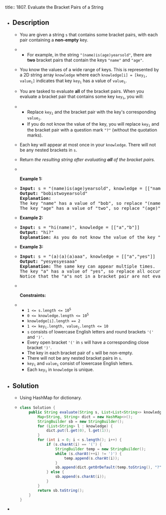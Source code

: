 title:: 1807. Evaluate the Bracket Pairs of a String

- ## Description
	- <p>You are given a string <code>s</code> that contains some bracket pairs, with each pair containing a <strong>non-empty</strong> key.</p>
	- <ul>
	  	<li>For example, in the string <code>&quot;(name)is(age)yearsold&quot;</code>, there are <strong>two</strong> bracket pairs that contain the keys <code>&quot;name&quot;</code> and <code>&quot;age&quot;</code>.</li>
	  </ul>
	- <p>You know the values of a wide range of keys. This is represented by a 2D string array <code>knowledge</code> where each <code>knowledge[i] = [key<sub>i</sub>, value<sub>i</sub>]</code> indicates that key <code>key<sub>i</sub></code> has a value of <code>value<sub>i</sub></code>.</p>
	- <p>You are tasked to evaluate <strong>all</strong> of the bracket pairs. When you evaluate a bracket pair that contains some key <code>key<sub>i</sub></code>, you will:</p>
	- <ul>
	  	<li>Replace <code>key<sub>i</sub></code> and the bracket pair with the key&#39;s corresponding <code>value<sub>i</sub></code>.</li>
	  	<li>If you do not know the value of the key, you will replace <code>key<sub>i</sub></code> and the bracket pair with a question mark <code>&quot;?&quot;</code> (without the quotation marks).</li>
	  </ul>
	- <p>Each key will appear at most once in your <code>knowledge</code>. There will not be any nested brackets in <code>s</code>.</p>
	- <p>Return <em>the resulting string after evaluating <strong>all</strong> of the bracket pairs.</em></p>
	- <p>&nbsp;</p>
	  <p><strong class="example">Example 1:</strong></p>
	- <pre>
	  <strong>Input:</strong> s = &quot;(name)is(age)yearsold&quot;, knowledge = [[&quot;name&quot;,&quot;bob&quot;],[&quot;age&quot;,&quot;two&quot;]]
	  <strong>Output:</strong> &quot;bobistwoyearsold&quot;
	  <strong>Explanation:</strong>
	  The key &quot;name&quot; has a value of &quot;bob&quot;, so replace &quot;(name)&quot; with &quot;bob&quot;.
	  The key &quot;age&quot; has a value of &quot;two&quot;, so replace &quot;(age)&quot; with &quot;two&quot;.
	  </pre>
	- <p><strong class="example">Example 2:</strong></p>
	- <pre>
	  <strong>Input:</strong> s = &quot;hi(name)&quot;, knowledge = [[&quot;a&quot;,&quot;b&quot;]]
	  <strong>Output:</strong> &quot;hi?&quot;
	  <strong>Explanation:</strong> As you do not know the value of the key &quot;name&quot;, replace &quot;(name)&quot; with &quot;?&quot;.
	  </pre>
	- <p><strong class="example">Example 3:</strong></p>
	- <pre>
	  <strong>Input:</strong> s = &quot;(a)(a)(a)aaa&quot;, knowledge = [[&quot;a&quot;,&quot;yes&quot;]]
	  <strong>Output:</strong> &quot;yesyesyesaaa&quot;
	  <strong>Explanation:</strong> The same key can appear multiple times.
	  The key &quot;a&quot; has a value of &quot;yes&quot;, so replace all occurrences of &quot;(a)&quot; with &quot;yes&quot;.
	  Notice that the &quot;a&quot;s not in a bracket pair are not evaluated.
	  </pre>
	- <p>&nbsp;</p>
	  <p><strong>Constraints:</strong></p>
	- <ul>
	  	<li><code>1 &lt;= s.length &lt;= 10<sup>5</sup></code></li>
	  	<li><code>0 &lt;= knowledge.length &lt;= 10<sup>5</sup></code></li>
	  	<li><code>knowledge[i].length == 2</code></li>
	  	<li><code>1 &lt;= key<sub>i</sub>.length, value<sub>i</sub>.length &lt;= 10</code></li>
	  	<li><code>s</code> consists of lowercase English letters and round brackets <code>&#39;(&#39;</code> and <code>&#39;)&#39;</code>.</li>
	  	<li>Every open bracket <code>&#39;(&#39;</code> in <code>s</code> will have a corresponding close bracket <code>&#39;)&#39;</code>.</li>
	  	<li>The key in each bracket pair of <code>s</code> will be non-empty.</li>
	  	<li>There will not be any nested bracket pairs in <code>s</code>.</li>
	  	<li><code>key<sub>i</sub></code> and <code>value<sub>i</sub></code> consist of lowercase English letters.</li>
	  	<li>Each <code>key<sub>i</sub></code> in <code>knowledge</code> is unique.</li>
	  </ul>
- ## Solution
	- Using HashMap for dictionary.
	- ```java
	  class Solution {
	      public String evaluate(String s, List<List<String>> knowledge) {
	          Map<String, String> dict = new HashMap<>();
	          StringBuilder sb = new StringBuilder();
	          for (List<String> l : knowledge) {
	              dict.put(l.get(0), l.get(1));
	          }
	          for (int i = 0; i < s.length(); i++) {
	              if (s.charAt(i) == '(') {
	                  StringBuilder temp = new StringBuilder();
	                  while (s.charAt(++i) != ')') {
	                      temp.append(s.charAt(i));
	                  }
	                  sb.append(dict.getOrDefault(temp.toString(), "?"));
	              } else {
	                  sb.append(s.charAt(i));
	              }
	          }
	          return sb.toString();
	      }
	  }
	  ```
-